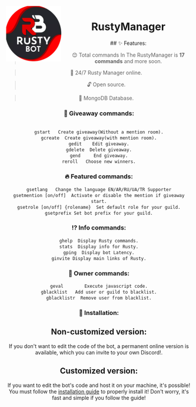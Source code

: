 <img width="150" height="150" style="float: left; margin: 0 10px 0 0;" alt="Rusty Manager" src="./assets/logo.png">  

<div align=center>
<h1 align="center">
RustyManager
</h1>
## ✨ Features:

> 😊 Total сommands In The RustyManager is **17 commands** and more soon.

> 🚀 24/7 Rusty Manager online.

> 🔓 Open source.

> 🔋 MongoDB Database.

### 🎁 Giveaway commands:

```

gstart   Create giveaway(Without a mention room).
gcreate  Create giveaway(with mention room).
gedit    Edit giveaway.
gdelete  Delete giveaway.
gend     End giveaway.
reroll   Choose new winners.
```


### 🔥 Featured commands:

```
gsetlang   Сhange the language EN/AR/RU/UA/TR Supporter
gsetmention [on/off]  Activate or disable the mention if giveaway start.
gsetrole [on/off] {rolename}  Set default role for your guild.
gsetprefix Set bot prefix for your guild.
```


### ⁉ Info commands:

```
ghelp  Display Rusty commands.
stats  Display info for Rusty.
gping  Display bot Latency.
ginvite Display main links of Rusty.
```


### 👑 Owner commands: 

```
geval        Execute javascript code.
gblacklist   Add user or guild to blacklist.
gblacklistr  Remove user from blacklist.
```

### 📲 Installation:

## Non-customized version:
If you don't want to edit the code of the bot, a permanent online version is available, which you can invite to your own Discord!.

## Customized version:
If you want to edit the bot's code and host it on your machine, it's possible!
You must follow the [installation guide](https://github.com/SpaceLeft/RustyManager/wiki) to properly install it! Don't worry, it's fast and simple if you follow the guide!

